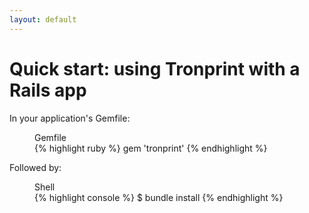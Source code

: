 ```yaml
---
layout: default
---
```


# Quick start: using Tronprint with a Rails app

In your application's Gemfile:

<figure>
  <figcaption>Gemfile</figcaption>
{% highlight ruby %}
gem 'tronprint'
{% endhighlight %}
</figure>

Followed by:

<figure>
  <figcaption>Shell</figcaption>
{% highlight console %}
$ bundle install
{% endhighlight %}
</figure>
